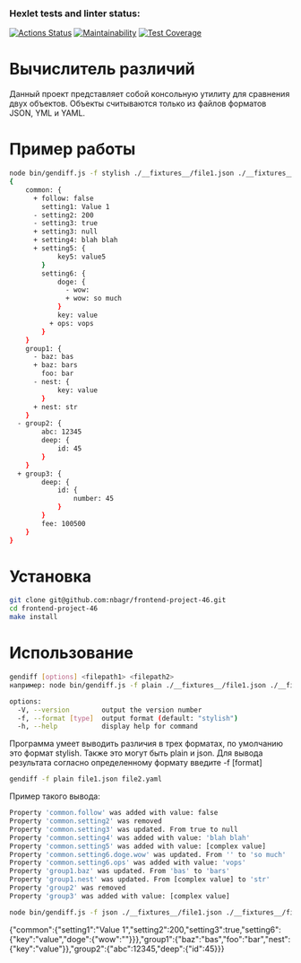### Hexlet tests and linter status:
[![Actions Status](https://github.com/YaroslavDudin/frontend-project-46/actions/workflows/hexlet-check.yml/badge.svg)](https://github.com/YaroslavDudin/frontend-project-46/actions)
[![Maintainability](https://api.codeclimate.com/v1/badges/4a8fdd535f69a4145138/maintainability)](https://codeclimate.com/github/YaroslavDudin/frontend-project-46/maintainability)
[![Test Coverage](https://api.codeclimate.com/v1/badges/4a8fdd535f69a4145138/test_coverage)](https://codeclimate.com/github/YaroslavDudin/frontend-project-46/test_coverage)

# Вычислитель различий

Данный проект представляет собой консольную утилиту для сравнения двух объектов. Объекты считываются только из файлов форматов JSON, YML и YAML.

# Пример работы
```bash
node bin/gendiff.js -f stylish ./__fixtures__/file1.json ./__fixtures__/file2.json
{
    common: {
      + follow: false
        setting1: Value 1
      - setting2: 200
      - setting3: true
      + setting3: null
      + setting4: blah blah
      + setting5: {
            key5: value5
        }
        setting6: {
            doge: {
              - wow:
              + wow: so much
            }
            key: value
          + ops: vops
        }
    }
    group1: {
      - baz: bas
      + baz: bars
        foo: bar
      - nest: {
            key: value
        }
      + nest: str
    }
  - group2: {
        abc: 12345
        deep: {
            id: 45
        }
    }
  + group3: {
        deep: {
            id: {
                number: 45
            }
        }
        fee: 100500
    }
}
```
# Установка

```bash
git clone git@github.com:nbagr/frontend-project-46.git
cd frontend-project-46
make install
```

# Использование

```bash
gendiff [options] <filepath1> <filepath2>
например: node bin/gendiff.js -f plain ./__fixtures__/file1.json ./__fixtures__/file2.json
```

```bash
options:
  -V, --version        output the version number
  -f, --format [type]  output format (default: "stylish")
  -h, --help           display help for command
```

Программа умеет выводить различия в трех форматах, по умолчанию это формат stylish. Также это могут быть plain и json. Для вывода результата согласно определенному формату введите -f [format]

```bash
gendiff -f plain file1.json file2.yaml
```

Пример такого вывода:
```bash
Property 'common.follow' was added with value: false
Property 'common.setting2' was removed
Property 'common.setting3' was updated. From true to null
Property 'common.setting4' was added with value: 'blah blah'
Property 'common.setting5' was added with value: [complex value]
Property 'common.setting6.doge.wow' was updated. From '' to 'so much'
Property 'common.setting6.ops' was added with value: 'vops'
Property 'group1.baz' was updated. From 'bas' to 'bars'
Property 'group1.nest' was updated. From [complex value] to 'str'
Property 'group2' was removed
Property 'group3' was added with value: [complex value]
```

```bash
node bin/gendiff.js -f json ./__fixtures__/file1.json ./__fixtures__/file2.json
```
{"common":{"setting1":"Value 1","setting2":200,"setting3":true,"setting6":{"key":"value","doge":{"wow":""}}},"group1":{"baz":"bas","foo":"bar","nest":{"key":"value"}},"group2":{"abc":12345,"deep":{"id":45}}}
```